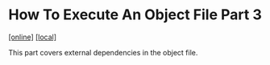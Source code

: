 # How To Execute An Object File Part 3
[\[online\]](https://blog.cloudflare.com/how-to-execute-an-object-file-part-3)
[\[local\]](../local_archive/how-to-execute-an-object-file-part-3.html)

This part covers external dependencies in the object file.
